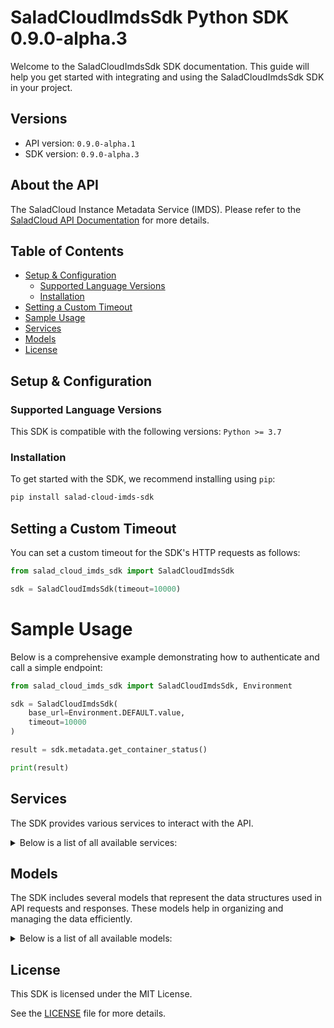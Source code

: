 # SaladCloudImdsSdk Python SDK 0.9.0-alpha.3<a id="saladcloudimdssdk-python-sdk-090-alpha3"></a>

Welcome to the SaladCloudImdsSdk SDK documentation. This guide will help you get started with integrating and using the SaladCloudImdsSdk SDK in your project.

## Versions<a id="versions"></a>

- API version: `0.9.0-alpha.1`
- SDK version: `0.9.0-alpha.3`

## About the API<a id="about-the-api"></a>

The SaladCloud Instance Metadata Service (IMDS). Please refer to the [SaladCloud API Documentation](https://docs.salad.com/api-reference) for more details.

## Table of Contents<a id="table-of-contents"></a>

- [Setup & Configuration](#setup--configuration)
  - [Supported Language Versions](#supported-language-versions)
  - [Installation](#installation)
- [Setting a Custom Timeout](#setting-a-custom-timeout)
- [Sample Usage](#sample-usage)
- [Services](#services)
- [Models](#models)
- [License](#license)

## Setup & Configuration<a id="setup--configuration"></a>

### Supported Language Versions<a id="supported-language-versions"></a>

This SDK is compatible with the following versions: `Python >= 3.7`

### Installation<a id="installation"></a>

To get started with the SDK, we recommend installing using `pip`:

```bash
pip install salad-cloud-imds-sdk
```

## Setting a Custom Timeout<a id="setting-a-custom-timeout"></a>

You can set a custom timeout for the SDK's HTTP requests as follows:

```py
from salad_cloud_imds_sdk import SaladCloudImdsSdk

sdk = SaladCloudImdsSdk(timeout=10000)
```

# Sample Usage<a id="sample-usage"></a>

Below is a comprehensive example demonstrating how to authenticate and call a simple endpoint:

```py
from salad_cloud_imds_sdk import SaladCloudImdsSdk, Environment

sdk = SaladCloudImdsSdk(
    base_url=Environment.DEFAULT.value,
    timeout=10000
)

result = sdk.metadata.get_container_status()

print(result)

```

## Services<a id="services"></a>

The SDK provides various services to interact with the API.

<details> 
<summary>Below is a list of all available services:</summary>

| Name     |
| :------- |
| metadata |

</details>

## Models<a id="models"></a>

The SDK includes several models that represent the data structures used in API requests and responses. These models help in organizing and managing the data efficiently.

<details> 
<summary>Below is a list of all available models:</summary>

| Name                | Description                                              |
| :------------------ | :------------------------------------------------------- |
| ReallocateContainer | Represents a request to reallocate a container.          |
| ContainerStatus     | Represents the health statuses of the running container. |
| ContainerToken      | Represents the identity token of the running container.  |

</details>

## License<a id="license"></a>

This SDK is licensed under the MIT License.

See the [LICENSE](LICENSE) file for more details.
